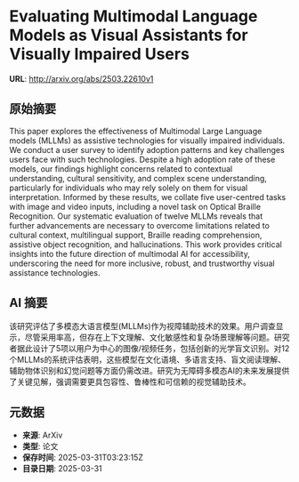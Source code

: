# Evaluating Multimodal Language Models as Visual Assistants for Visually Impaired Users

**URL**: http://arxiv.org/abs/2503.22610v1

## 原始摘要

This paper explores the effectiveness of Multimodal Large Language models
(MLLMs) as assistive technologies for visually impaired individuals. We conduct
a user survey to identify adoption patterns and key challenges users face with
such technologies. Despite a high adoption rate of these models, our findings
highlight concerns related to contextual understanding, cultural sensitivity,
and complex scene understanding, particularly for individuals who may rely
solely on them for visual interpretation. Informed by these results, we collate
five user-centred tasks with image and video inputs, including a novel task on
Optical Braille Recognition. Our systematic evaluation of twelve MLLMs reveals
that further advancements are necessary to overcome limitations related to
cultural context, multilingual support, Braille reading comprehension,
assistive object recognition, and hallucinations. This work provides critical
insights into the future direction of multimodal AI for accessibility,
underscoring the need for more inclusive, robust, and trustworthy visual
assistance technologies.


## AI 摘要

该研究评估了多模态大语言模型(MLLMs)作为视障辅助技术的效果。用户调查显示，尽管采用率高，但存在上下文理解、文化敏感性和复杂场景理解等问题。研究者据此设计了5项以用户为中心的图像/视频任务，包括创新的光学盲文识别。对12个MLLMs的系统评估表明，这些模型在文化语境、多语言支持、盲文阅读理解、辅助物体识别和幻觉问题等方面仍需改进。研究为无障碍多模态AI的未来发展提供了关键见解，强调需要更具包容性、鲁棒性和可信赖的视觉辅助技术。

## 元数据

- **来源**: ArXiv
- **类型**: 论文
- **保存时间**: 2025-03-31T03:23:15Z
- **目录日期**: 2025-03-31
